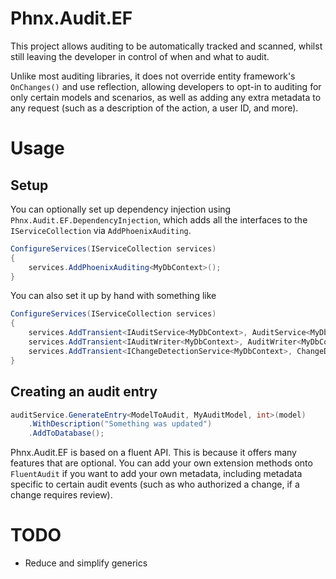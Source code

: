 # Phnx.Audit.EF
This project allows auditing to be automatically tracked and scanned, whilst still leaving the developer in control of when and what to audit. 

Unlike most auditing libraries, it does not override entity framework's `OnChanges()` and use reflection, allowing developers to opt-in to auditing for only certain models and scenarios, as well as adding any extra metadata to any request (such as a description of the action, a user ID, and more).

# Usage

## Setup
You can optionally set up dependency injection using `Phnx.Audit.EF.DependencyInjection`, which adds all the interfaces to the `IServiceCollection` via `AddPhoenixAuditing`.

```cs
ConfigureServices(IServiceCollection services)
{
    services.AddPhoenixAuditing<MyDbContext>();
}
```

You can also set it up by hand with something like

```cs
ConfigureServices(IServiceCollection services)
{
    services.AddTransient<IAuditService<MyDbContext>, AuditService<MyDbContext>>();
    services.AddTransient<IAuditWriter<MyDbContext>, AuditWriter<MyDbContext>>();
    services.AddTransient<IChangeDetectionService<MyDbContext>, ChangeDetectionService<MyDbContext>>();
}
```

## Creating an audit entry

```cs
auditService.GenerateEntry<ModelToAudit, MyAuditModel, int>(model)
    .WithDescription("Something was updated")
    .AddToDatabase();
```


Phnx.Audit.EF is based on a fluent API. This is because it offers many features that are optional. You can add your own extension methods onto `FluentAudit` if you want to add your own metadata, including metadata specific to certain audit events (such as who authorized a change, if a change requires review).

# TODO

* Reduce and simplify generics
